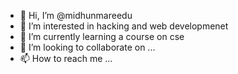 - 👋 Hi, I’m @midhunmareedu
- 👀 I’m interested in hacking and web developmenet
- 🌱 I’m currently learning a course on cse 
- 💞️ I’m looking to collaborate on ...
- 📫 How to reach me ...

<!---
midhunmareedu/midhunmareedu is a ✨ special ✨ repository because its `README.md` (this file) appears on your GitHub profile.
You can click the Preview link to take a look at your changes.
--->
